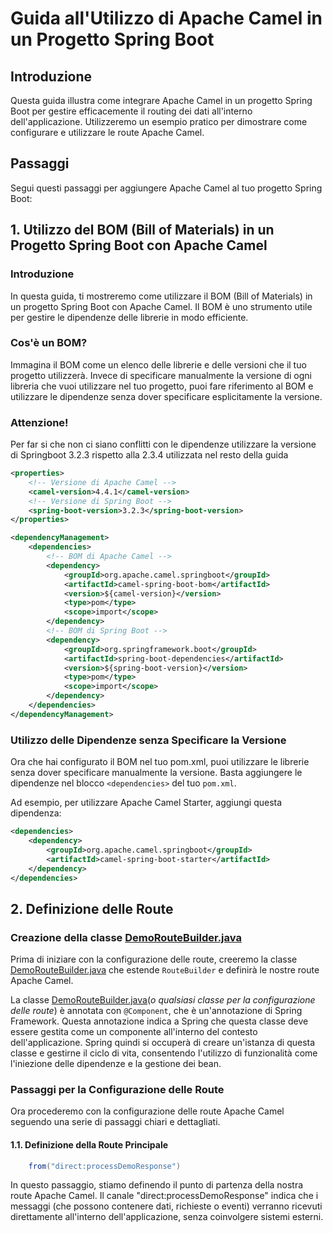 # Guida all'Utilizzo di Apache Camel in un Progetto Spring Boot
## Introduzione
Questa guida illustra come integrare Apache Camel in un progetto Spring Boot per gestire efficacemente il routing dei dati all'interno dell'applicazione. Utilizzeremo un esempio pratico per dimostrare come configurare e utilizzare le route Apache Camel.

## Passaggi
Segui questi passaggi per aggiungere Apache Camel al tuo progetto Spring Boot:

## 1. Utilizzo del BOM (Bill of Materials) in un Progetto Spring Boot con Apache Camel

### Introduzione

In questa guida, ti mostreremo come utilizzare il BOM (Bill of Materials) in un progetto Spring Boot con Apache Camel. Il BOM è uno strumento utile per gestire le dipendenze delle librerie in modo efficiente.

### Cos'è un BOM?

Immagina il BOM come un elenco delle librerie e delle versioni che il tuo progetto utilizzerà. Invece di specificare manualmente la versione di ogni libreria che vuoi utilizzare nel tuo progetto, puoi fare riferimento al BOM e utilizzare le dipendenze senza dover specificare esplicitamente la versione.

### Attenzione!

Per far si che non ci siano conflitti con le dipendenze utilizzare la versione di Springboot 3.2.3 rispetto alla 2.3.4 utilizzata nel resto della guida


```xml
<properties>
    <!-- Versione di Apache Camel -->
    <camel-version>4.4.1</camel-version>
    <!-- Versione di Spring Boot -->
    <spring-boot-version>3.2.3</spring-boot-version>
</properties>

<dependencyManagement>
    <dependencies>
        <!-- BOM di Apache Camel -->
        <dependency>
            <groupId>org.apache.camel.springboot</groupId>
            <artifactId>camel-spring-boot-bom</artifactId>
            <version>${camel-version}</version>
            <type>pom</type>
            <scope>import</scope>
        </dependency>
        <!-- BOM di Spring Boot -->
        <dependency>
            <groupId>org.springframework.boot</groupId>
            <artifactId>spring-boot-dependencies</artifactId>
            <version>${spring-boot-version}</version>
            <type>pom</type>
            <scope>import</scope>
        </dependency>
    </dependencies>
</dependencyManagement>

```

### Utilizzo delle Dipendenze senza Specificare la Versione
Ora che hai configurato il BOM nel tuo pom.xml, puoi utilizzare le librerie senza dover specificare manualmente la versione. Basta aggiungere le dipendenze nel blocco `<dependencies>` del tuo `pom.xml`.

Ad esempio, per utilizzare Apache Camel Starter, aggiungi questa dipendenza:
```xml
<dependencies>
    <dependency>
        <groupId>org.apache.camel.springboot</groupId>
        <artifactId>camel-spring-boot-starter</artifactId>
    </dependency>
</dependencies>
```
## 2. Definizione delle Route

### Creazione della classe [DemoRouteBuilder.java](src%2Fmain%2Fjava%2Feu%2Ftasgroup%2Fspringbootguide%2Froute%2FDemoRouteBuilder.java)

Prima di iniziare con la configurazione delle route, creeremo la classe [DemoRouteBuilder.java](src%2Fmain%2Fjava%2Feu%2Ftasgroup%2Fspringbootguide%2Froute%2FDemoRouteBuilder.java) che estende `RouteBuilder` e definirà le nostre route Apache Camel.

La classe [DemoRouteBuilder.java](src%2Fmain%2Fjava%2Feu%2Ftasgroup%2Fspringbootguide%2Froute%2FDemoRouteBuilder.java)(_o qualsiasi classe per la configurazione delle route_) è annotata con `@Component`, che è un'annotazione di Spring Framework. Questa annotazione indica a Spring che questa classe deve essere gestita come un componente all'interno del contesto dell'applicazione. Spring quindi si occuperà di creare un'istanza di questa classe e gestirne il ciclo di vita, consentendo l'utilizzo di funzionalità come l'iniezione delle dipendenze e la gestione dei bean.

### Passaggi per la Configurazione delle Route

Ora procederemo con la configurazione delle route Apache Camel seguendo una serie di passaggi chiari e dettagliati.

#### 1.1. Definizione della Route Principale   

```java
    from("direct:processDemoResponse")
```

In questo passaggio, stiamo definendo il punto di partenza della nostra route Apache Camel. Il canale "direct:processDemoResponse" indica che i messaggi (che possono contenere dati, richieste o eventi) verranno ricevuti direttamente all'interno dell'applicazione, senza coinvolgere sistemi esterni.













